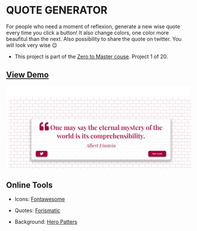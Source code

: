 # QUOTE GENERATOR
For people who need a moment of reflexion, generate a new wise quote every time you click a button!
It also change colors, one color more beaufitul than the next. 
Also possibility to share the quote on twitter. You will look very wise :wink:

*  This project is part of the [Zero to Master couse](https://academy.zerotomastery.io/p/javascript-projects). Project 1 of 20.

## [View Demo](https://gabrielamcarvalho.github.io/QuoteGenerator/)
![Quote Generator ScreenShot](QuoteGenerator.jpg)

## Online Tools 

* Icons: [Fontawesome](https://fontawesome.com/)

* Quotes: [Forismatic](http://api.forismatic.com/api/1.0/?method=getQuote&lang=en&format=json)

* Background: [Hero Patters](https://www.heropatterns.com/)
